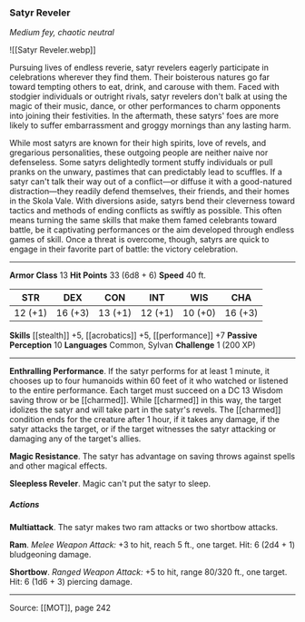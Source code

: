 ### Satyr Reveler
_Medium fey, chaotic neutral_

![[Satyr Reveler.webp]]

Pursuing lives of endless reverie, satyr revelers eagerly participate in celebrations wherever they find them. Their boisterous natures go far toward tempting others to eat, drink, and carouse with them. Faced with stodgier individuals or outright rivals, satyr revelers don't balk at using the magic of their music, dance, or other performances to charm opponents into joining their festivities. In the aftermath, these satyrs' foes are more likely to suffer embarrassment and groggy mornings than any lasting harm.

While most satyrs are known for their high spirits, love of revels, and gregarious personalities, these outgoing people are neither naive nor defenseless. Some satyrs delightedly torment stuffy individuals or pull pranks on the unwary, pastimes that can predictably lead to scuffles. If a satyr can't talk their way out of a conflict—or diffuse it with a good-natured distraction—they readily defend themselves, their friends, and their homes in the Skola Vale. With diversions aside, satyrs bend their cleverness toward tactics and methods of ending conflicts as swiftly as possible. This often means turning the same skills that make them famed celebrants toward battle, be it captivating performances or the aim developed through endless games of skill. Once a threat is overcome, though, satyrs are quick to engage in their favorite part of battle: the victory celebration.




---

**Armor Class** 13
**Hit Points** 33 (6d8 + 6)
**Speed** 40 ft.

| STR     | DEX     | CON     | INT     | WIS     | CHA     |
|---------|---------|---------|---------|---------|---------|
| 12 (+1) | 16 (+3) | 13 (+1) | 12 (+1) | 10 (+0) | 16 (+3) |

**Skills** [[stealth]] +5, [[acrobatics]] +5, [[performance]] +7
**Passive Perception** 10
**Languages** Common, Sylvan
**Challenge** 1 (200 XP)

---

**Enthralling Performance**. If the satyr performs for at least 1 minute, it chooses up to four humanoids within 60 feet of it who watched or listened to the entire performance. Each target must succeed on a DC 13 Wisdom saving throw or be [[charmed]]. While [[charmed]] in this way, the target idolizes the satyr and will take part in the satyr's revels. The [[charmed]] condition ends for the creature after 1 hour, if it takes any damage, if the satyr attacks the target, or if the target witnesses the satyr attacking or damaging any of the target's allies.

**Magic Resistance**. The satyr has advantage on saving throws against spells and other magical effects.

**Sleepless Reveler**. Magic can't put the satyr to sleep.

##### Actions
**Multiattack**. The satyr makes two ram attacks or two shortbow attacks.

**Ram**. _Melee Weapon Attack:_ +3 to hit, reach 5 ft., one target. Hit: 6 (2d4 + 1) bludgeoning damage.

**Shortbow**. _Ranged Weapon Attack:_ +5 to hit, range 80/320 ft., one target. Hit: 6 (1d6 + 3) piercing damage.


---

Source: [[MOT]], page 242